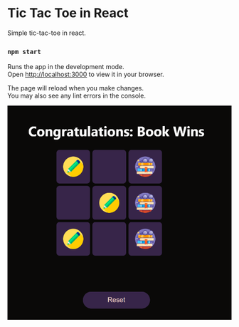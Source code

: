 # Tic Tac Toe in React

Simple tic-tac-toe in react.

### `npm start`

Runs the app in the development mode.\
Open [http://localhost:3000](http://localhost:3000) to view it in your browser.

The page will reload when you make changes.\
You may also see any lint errors in the console.


![Alt text](src/img/tictactoe.PNG "TicTacToe")